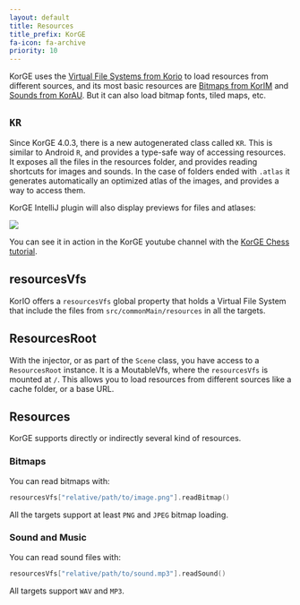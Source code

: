 ```yaml
---
layout: default
title: Resources
title_prefix: KorGE
fa-icon: fa-archive
priority: 10
---
```


KorGE uses the [Virtual File Systems from Korio](/io/) to load resources from different sources,
and its most basic resources are [Bitmaps from KorIM](/korim/) and [Sounds from KorAU](/korau/).
But it can also load bitmap fonts, tiled maps, etc.

## `KR`

Since KorGE 4.0.3, there is a new autogenerated class called `KR`. This is similar to Android `R`,
and provides a type-safe way of accessing resources. It exposes all the files in the resources folder,
and provides reading shortcuts for images and sounds. In the case of folders ended with `.atlas` it generates
automatically an optimized atlas of the images, and provides a way to access them.

KorGE IntelliJ plugin will also display previews for files and atlases:

![](KR.png)

You can see it in action in the KorGE youtube channel with the [KorGE Chess tutorial](https://www.youtube.com/watch?v=mSK7ruZbam0&list=PLzb5P1l-LxelGV8bWyT7tnLsF96MQxqCM&index=4).

## resourcesVfs

KorIO offers a `resourcesVfs` global property that holds a Virtual File System that include the
files from `src/commonMain/resources` in all the targets.

## ResourcesRoot

With the injector, or as part of the `Scene` class, you have access to a `ResourcesRoot` instance.
It is a MoutableVfs, where the `resourcesVfs` is mounted at `/`.
This allows you to load resources from different sources like a cache folder, or a base URL.

## Resources

KorGE supports directly or indirectly several kind of resources.

### Bitmaps

You can read bitmaps with:

```kotlin
resourcesVfs["relative/path/to/image.png"].readBitmap()
```

All the targets support at least `PNG` and `JPEG` bitmap loading.

### Sound and Music

You can read sound files with:

```kotlin
resourcesVfs["relative/path/to/sound.mp3"].readSound()
```

All targets support `WAV` and `MP3`.


